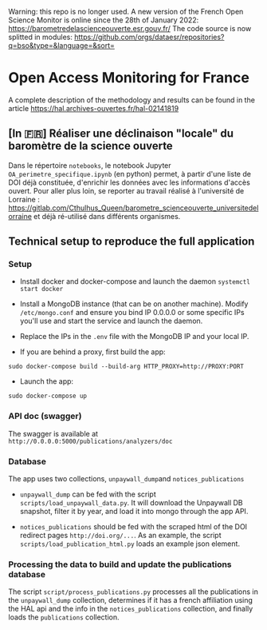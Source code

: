 Warning: this repo is no longer used.
A new version of the French Open Science Monitor is online since the 28th of January 2022: https://barometredelascienceouverte.esr.gouv.fr/
The code source is now splitted in modules: https://github.com/orgs/dataesr/repositories?q=bso&type=&language=&sort=

# Open Access Monitoring for France

A complete description of the methodology and results can be found in the article <https://hal.archives-ouvertes.fr/hal-02141819>


## [In :fr:] Réaliser une déclinaison "locale" du baromètre de la science ouverte
Dans le répertoire `notebooks`, le notebook Jupyter `OA_perimetre_specifique.ipynb` (en python) permet, à partir d'une liste de DOI déjà constituée, d'enrichir les données avec les informations d'accès ouvert.
Pour aller plus loin, se reporter au travail réalisé à l'université de Lorraine : https://gitlab.com/Cthulhus_Queen/barometre_scienceouverte_universitedelorraine et déjà ré-utilisé dans différents organismes.


## Technical setup to reproduce the full application

### Setup
 - Install docker and docker-compose and launch the daemon `systemctl start docker`

 - Install a MongoDB instance (that can be on another machine). Modify `/etc/mongo.conf` and ensure you bind IP 0.0.0.0 or some specific IPs you'll use and start the service and launch the daemon.

 - Replace the IPs in the `.env` file with the MongoDB IP and your local IP.

 - If you are behind a proxy, first build the app:

```
sudo docker-compose build --build-arg HTTP_PROXY=http://PROXY:PORT
```

 - Launch the app:
```
sudo docker-compose up
```

### API doc (swagger)
The swagger is available at `http://0.0.0.0:5000/publications/analyzers/doc`

### Database

The app uses two collections, `unpaywall_dump`and `notices_publications`

 - `unpaywall_dump` can be fed with the script `scripts/load_unpaywall_data.py`. It will download the Unpaywall DB snapshot, filter it by year, and load it into mongo through the app API.

 - `notices_publications` should be fed with the scraped html of the DOI redirect pages `http://doi.org/...`. As an example, the script `scripts/load_publication_html.py` loads an example json element.

### Processing the data to build and update the publications database

The script `script/process_publications.py` processes all the publications in the `unpaywall_dump` collection, determines if it has a french affiliation using the HAL api and the info in the `notices_publications` collection, and finally loads the `publications` collection.
